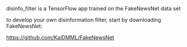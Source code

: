disinfo_filter is a TensorFlow app trained on the FakeNewsNet data set

to develop your own disinformation filter, start by downloading FakeNewsNet:

https://github.com/KaiDMML/FakeNewsNet

